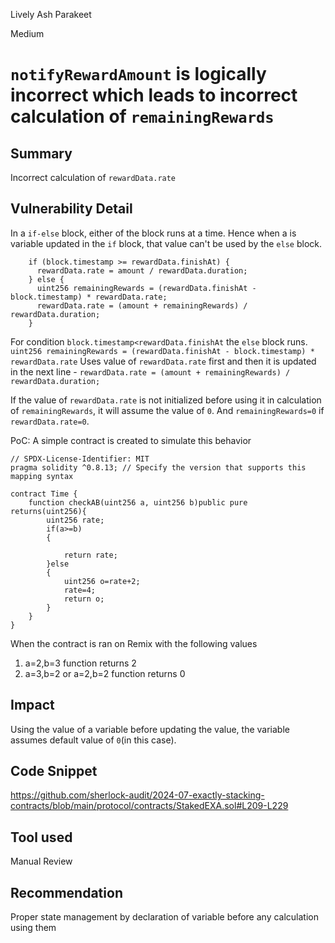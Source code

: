 Lively Ash Parakeet

Medium

# `notifyRewardAmount` is logically incorrect which leads to incorrect calculation of `remainingRewards`

## Summary
Incorrect calculation of `rewardData.rate`

## Vulnerability Detail
In a `if-else` block, either of the block runs at a time. Hence when a is variable updated in the `if` block, that value can't be used by the `else` block. 
```solidity
    if (block.timestamp >= rewardData.finishAt) {
      rewardData.rate = amount / rewardData.duration;
    } else {
      uint256 remainingRewards = (rewardData.finishAt - block.timestamp) * rewardData.rate;
      rewardData.rate = (amount + remainingRewards) / rewardData.duration;
    }
```
For condition `block.timestamp<rewardData.finishAt` the `else` block runs. 
`uint256 remainingRewards = (rewardData.finishAt - block.timestamp) * rewardData.rate`
Uses value of `rewardData.rate` first and then it is updated in the next line - 
`rewardData.rate = (amount + remainingRewards) / rewardData.duration;`

If the value of `rewardData.rate` is not initialized before using it in calculation of `remainingRewards`, it will assume the value of `0`. And `remainingRewards=0` if `rewardData.rate=0`.

PoC:
A simple contract is created to simulate this behavior
```solidity
// SPDX-License-Identifier: MIT
pragma solidity ^0.8.13; // Specify the version that supports this mapping syntax

contract Time {
    function checkAB(uint256 a, uint256 b)public pure  returns(uint256){
        uint256 rate;
        if(a>=b)
        {
       
            return rate;
        }else
        {              
            uint256 o=rate+2;
            rate=4;
            return o;
        }
    }
}
```
When the contract is ran on Remix with the following values
1. a=2,b=3 function returns 2 
2. a=3,b=2 or a=2,b=2 function returns 0 

## Impact
Using the value of a variable before updating the value, the variable assumes default value of `0`(in this case).

## Code Snippet
https://github.com/sherlock-audit/2024-07-exactly-stacking-contracts/blob/main/protocol/contracts/StakedEXA.sol#L209-L229

## Tool used

Manual Review

## Recommendation
Proper state management by declaration of variable before any calculation using them